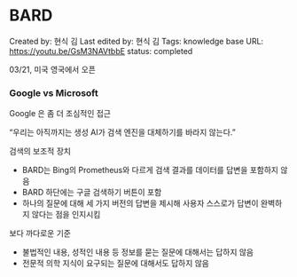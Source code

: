 # BARD

Created by: 현식 김
Last edited by: 현식 김
Tags: knowledge base
URL: https://youtu.be/GsM3NAVtbbE
status: completed

03/21, 미국 영국에서 오픈

### Google vs Microsoft

Google 은 좀 더 조심적인 접근

“우리는 아직까지는 생성 AI가 검색 엔진을 대체하기를 바라지 않는다.”

검색의 보조적 장치

- BARD는 Bing의 Prometheus와 다르게 검색 결과를 데이터를 답변을 포함하지 않음
- BARD 하단에는 구글 검색하기 버튼이 포함
- 하나의 질문에 대해 세 가지 버전의 답변을 제시해 사용자 스스로가 답변이 완벽하지 않다는 점을 인지시킴

보다 까다로운 기준

- 불법적인 내용, 성적인 내용 등 정보를 묻는 질문에 대해서는 답하지 않음
- 전문적 의학 지식이 요구되는 질문에 대해서도 답하지 않음